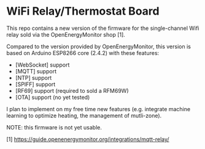 # WiFi Relay/Thermostat Board

This repo contains a new version of the firmware for the single-channel
Wifi relay sold via the OpenEnergyMonitor shop [1].

Compared to the version provided by OpenEnergyMonitor, 
this version is based on Arduino ESP8266 core (2.4.2)  with these features:
- [WebSocket] support
- [MQTT] support
- [NTP] support
- [SPIFF] support
- [RF69] support (required to sold a RFM69W)
- [OTA] support (no yet tested)
 
I plan to implement on my free time new features (e.g. integrate machine learning to optimize heating, 
the management of mutli-zone).

NOTE: this firmware is not yet usable.

[1] https://guide.openenergymonitor.org/integrations/mqtt-relay/
